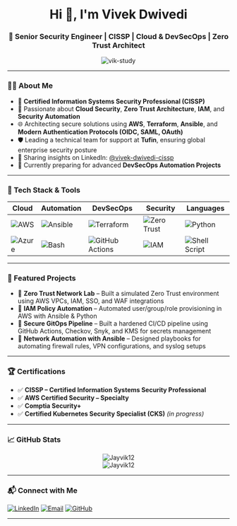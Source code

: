 <h1 align="center">Hi 👋, I'm Vivek Dwivedi</h1>
<h3 align="center">🚀 Senior Security Engineer | CISSP | Cloud & DevSecOps | Zero Trust Architect</h3>

<p align="center">
  <img src="https://komarev.com/ghpvc/?username=vik-study&label=Profile%20views&color=0e75b6&style=flat" alt="vik-study" />
</p>

---

### 👨‍💼 About Me

- 🔐 **Certified Information Systems Security Professional (CISSP)**
- 🧠 Passionate about **Cloud Security**, **Zero Trust Architecture**, **IAM**, and **Security Automation**
- 🌐 Architecting secure solutions using **AWS**, **Terraform**, **Ansible**, and **Modern Authentication Protocols (OIDC, SAML, OAuth)**
- 🛡️ Leading a technical team for support at **Tufin**, ensuring global enterprise security posture
- 📝 Sharing insights on LinkedIn: [@vivek-dwivedi-cissp](https://www.linkedin.com/in/vivek-dwivedi-cissp/)
- 🎯 Currently preparing for advanced **DevSecOps Automation Projects**

---

### 🧰 Tech Stack & Tools

| Cloud | Automation | DevSecOps | Security | Languages |
|-------|------------|-----------|----------|-----------|
| ![AWS](https://img.shields.io/badge/AWS-%23FF9900.svg?style=flat&logo=amazon-aws&logoColor=white) | ![Ansible](https://img.shields.io/badge/Ansible-%23EE0000.svg?style=flat&logo=ansible&logoColor=white) | ![Terraform](https://img.shields.io/badge/Terraform-%235835CC.svg?style=flat&logo=terraform&logoColor=white) | ![Zero Trust](https://img.shields.io/badge/Zero--Trust-%23007ACC.svg?style=flat) | ![Python](https://img.shields.io/badge/Python-3670A0?style=flat&logo=python&logoColor=ffdd54) |
| ![Azure](https://img.shields.io/badge/Azure-0078D4?style=flat&logo=microsoft-azure&logoColor=white) | ![Bash](https://img.shields.io/badge/Bash-%234EAA25.svg?style=flat&logo=gnu-bash&logoColor=white) | ![GitHub Actions](https://img.shields.io/badge/GitHub--Actions-%232671E5.svg?style=flat&logo=github-actions&logoColor=white) | ![IAM](https://img.shields.io/badge/IAM-%23FF9900.svg?style=flat&logo=amazon-aws&logoColor=white) | ![Shell Script](https://img.shields.io/badge/Shell-%23121011.svg?style=flat&logo=gnu-bash&logoColor=white) |

---

### 🚀 Featured Projects

- 🔸 **Zero Trust Network Lab** – Built a simulated Zero Trust environment using AWS VPCs, IAM, SSO, and WAF integrations
- 🔸 **IAM Policy Automation** – Automated user/group/role provisioning in AWS with Ansible & Python
- 🔸 **Secure GitOps Pipeline** – Built a hardened CI/CD pipeline using GitHub Actions, Checkov, Snyk, and KMS for secrets management
- 🔸 **Network Automation with Ansible** – Designed playbooks for automating firewall rules, VPN configurations, and syslog setups

---

### 🏆 Certifications

- ✅ **CISSP – Certified Information Systems Security Professional**
- ✅ **AWS Certified Security – Specialty**
- ✅ **Comptia Security+**
- ✅ **Certified Kubernetes Security Specialist (CKS)** _(in progress)_

---

### 📈 GitHub Stats

<p align="center">
  <img src="https://github-readme-stats.vercel.app/api?username=Jayvik12&show_icons=true&theme=radical" alt="Jayvik12"/>
  <br>
  <img src="https://github-readme-streak-stats.herokuapp.com/?user=Jayvik12&theme=radical" alt="Jayvik12"/>
</p>

---

### 📬 Connect with Me

[![LinkedIn](https://img.shields.io/badge/LinkedIn-blue?style=for-the-badge&logo=linkedin)](https://www.linkedin.com/in/vivek-dwivedi-cissp/)
[![Email](https://img.shields.io/badge/Gmail-D14836?style=for-the-badge&logo=gmail&logoColor=white)](mailto:vivek.dwivedi0211@gmail.com)
[![GitHub](https://img.shields.io/badge/GitHub-100000?style=for-the-badge&logo=github&logoColor=white)](https://github.com/vik-study)

---

